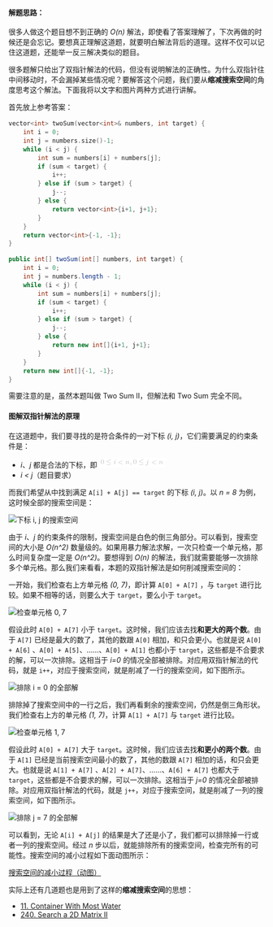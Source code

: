 #### 解题思路：
很多人做这个题目想不到正确的 *O(n)* 解法，即使看了答案理解了，下次再做的时候还是会忘记。要想真正理解这道题，就要明白解法背后的道理。这样不仅可以记住这道题，还能举一反三解决类似的题目。

很多题解只给出了双指针解法的代码，但没有说明解法的正确性。为什么双指针往中间移动时，不会漏掉某些情况呢？要解答这个问题，我们要从**缩减搜索空间**的角度思考这个解法。下面我将以文字和图片两种方式进行讲解。

首先放上参考答案：

```C++ []
vector<int> twoSum(vector<int>& numbers, int target) {
    int i = 0;
    int j = numbers.size()-1;
    while (i < j) {
        int sum = numbers[i] + numbers[j];
        if (sum < target) {
            i++;
        } else if (sum > target) {
            j--;
        } else {
            return vector<int>{i+1, j+1};
        }
    }
    return vector<int>{-1, -1};
}
```

```Java []
public int[] twoSum(int[] numbers, int target) {
    int i = 0;
    int j = numbers.length - 1;
    while (i < j) {
        int sum = numbers[i] + numbers[j];
        if (sum < target) {
            i++;
        } else if (sum > target) {
            j--;
        } else {
            return new int[]{i+1, j+1};
        }
    }
    return new int[]{-1, -1};
}
```

需要注意的是，虽然本题叫做 Two Sum II，但解法和 Two Sum 完全不同。

#### 图解双指针解法的原理

在这道题中，我们要寻找的是符合条件的一对下标 *(i, j)*，它们需要满足的约束条件是：

+ *i*、*j* 都是合法的下标，即 ![0\lei<n,0\lej<n ](./p__0_le_i___n,_0_le_j___n_.png) 
+ *i < j*（题目要求）

而我们希望从中找到满足 `A[i] + A[j] == target` 的下标 *(i, j)*。以 *n = 8* 为例，这时候全部的搜索空间是：

![下标 i, j 的搜索空间](https://pic.leetcode-cn.com/6ee3750f6036a7a6249197e5b640bfc0564153ca1a61c1e35aad51f3a8f9dc5e.jpg)


由于 *i*、*j* 的约束条件的限制，搜索空间是白色的倒三角部分。可以看到，搜索空间的大小是 *O(n^2)* 数量级的。如果用暴力解法求解，一次只检查一个单元格，那么时间复杂度一定是 *O(n^2)*。要想得到 *O(n)* 的解法，我们就需要能够一次排除多个单元格。那么我们来看看，本题的双指针解法是如何削减搜索空间的：

一开始，我们检查右上方单元格 *(0, 7)*，即计算 `A[0] + A[7]` ，与 `target` 进行比较。如果不相等的话，则要么大于 `target`，要么小于 `target`。

![检查单元格 0, 7](https://pic.leetcode-cn.com/11af3da798c61eb69691db9ac28c74383b4c5f9586c39689e0529b423c669221.jpg)


假设此时 `A[0] + A[7]` 小于 `target`。这时候，我们应该去找**和更大的两个数**。由于 `A[7]` 已经是最大的数了，其他的数跟 `A[0]` 相加，和只会更小。也就是说 `A[0] + A[6]` 、`A[0] + A[5]`、……、`A[0] + A[1]` 也都小于 `target`，这些都是不合要求的解，可以一次排除。这相当于 *i=0* 的情况全部被排除。对应用双指针解法的代码，就是 `i++`，对应于搜索空间，就是削减了一行的搜索空间，如下图所示。

![排除 i = 0 的全部解](https://pic.leetcode-cn.com/50d93bb2d2ce3e2985460586d4350e8205543965d9689632a20f5650dde3cb95.jpg)


排除掉了搜索空间中的一行之后，我们再看剩余的搜索空间，仍然是倒三角形状。我们检查右上方的单元格 *(1, 7)*，计算 `A[1] + A[7]` 与 `target` 进行比较。

![检查单元格 1, 7](https://pic.leetcode-cn.com/43cd9bb40aceb37a12c9ed4fe04e2df905a3f2be7e28cbd15465bbe3a8034915.jpg)


假设此时 `A[0] + A[7]` 大于 `target`。这时候，我们应该去找**和更小的两个数**。由于 `A[1]` 已经是当前搜索空间最小的数了，其他的数跟 `A[7]` 相加的话，和只会更大。也就是说 `A[1] + A[7]` 、`A[2] + A[7]`、……、`A[6] + A[7]` 也都大于 `target`，这些都是不合要求的解，可以一次排除。这相当于 *j=0* 的情况全部被排除。对应用双指针解法的代码，就是 `j++`，对应于搜索空间，就是削减了一列的搜索空间，如下图所示。

![排除 j = 7 的全部解](https://pic.leetcode-cn.com/3e305bd710d6f2c3730bd3050f49439f9e63b19eee24066f6642c393df6fdafb.jpg)


可以看到，无论 `A[i] + A[j]` 的结果是大了还是小了，我们都可以排除掉一行或者一列的搜索空间。经过 *n* 步以后，就能排除所有的搜索空间，检查完所有的可能性。搜索空间的减小过程如下面动图所示：

 [搜索空间的减小过程（动图）](https://pic.leetcode-cn.com/9ebb3ff74f0706c3c350b7fb91fea343e54750eb5b6ae6a4a3493421a019922a.gif)


实际上还有几道题也是用到了这样的**缩减搜索空间**的思想：

+ [11. Container With Most Water](https://leetcode-cn.com/problems/container-with-most-water/)
+ [240. Search a 2D Matrix II](https://leetcode-cn.com/problems/search-a-2d-matrix-ii/)

